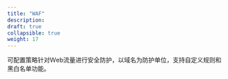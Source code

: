 ```yaml
---
title: "WAF"
description: 
draft: true
collapsible: true
weight: 17
---
```


可配置策略针对Ｗeb流量进行安全防护，以域名为防护单位，支持自定义规则和黑白名单功能。
